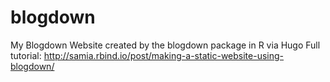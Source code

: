 # blogdown
My Blogdown Website created by the blogdown package in R via Hugo
Full tutorial: http://samia.rbind.io/post/making-a-static-website-using-blogdown/
